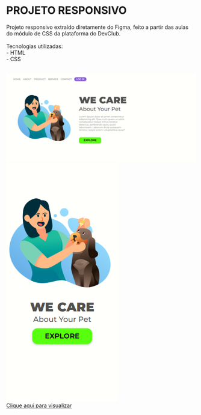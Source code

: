 <h1>PROJETO RESPONSIVO</h1>
<p>Projeto responsivo extraído diretamente do Figma, feito a partir das aulas do módulo de CSS da plataforma do DevClub.
<br>
<br>
Tecnologias utilizadas:<br>
- HTML<br>
- CSS</p>
<br>
<img src="https://github.com/limandrei/projeto-figma-css/blob/main/desktop.png?raw=true">
<br>
<img src="https://github.com/limandrei/projeto-figma-css/blob/main/mobile.png?raw=true">
<br>
<a href="https://limandrei.github.io/projeto-figma-css/">Clique aqui para visualizar</a>
